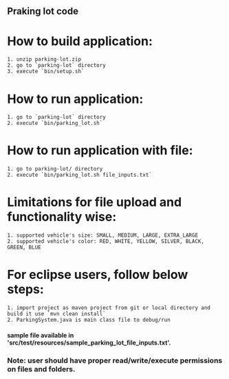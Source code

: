 
## Praking lot code


# How to build application:
	1. unzip parking-lot.zip
	2. go to `parking-lot` directory 
	3. execute `bin/setup.sh`
	
# How to run application:
	1. go to `parking-lot` directory
 	2. execute `bin/parking_lot.sh`
 	
# How to run application with file:
	1. go to parking-lot/ directory
 	2. execute `bin/parking_lot.sh file_inputs.txt` 	

# Limitations for file upload and functionality wise:
	1. supported vehicle's size: SMALL, MEDIUM, LARGE, EXTRA_LARGE
	2. supported vehicle's color: RED, WHITE, YELLOW, SILVER, BLACK, GREEN, BLUE


# For eclipse users, follow below steps:
	1. import project as maven project from git or local directory and build it use `mvn clean install`
	2. ParkingSystem.java is main class file to debug/run 

	
#### sample file available in 'src/test/resources/sample_parking_lot_file_inputs.txt'.
	
### Note: user should have proper read/write/execute permissions on files and folders.	
